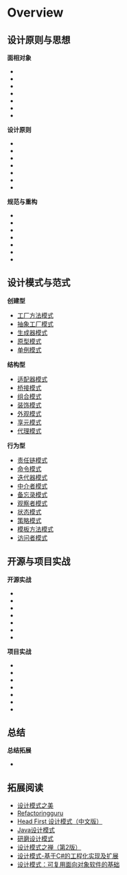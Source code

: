 # Overview

## 设计原则与思想

<div class="cards">
  <div class="card pattern">
    <strong>面相对象</strong>
    <ul class="card-items">
      <li><a href="/part11_design_pattern/  ">  </a></li>
      <li><a href="/part11_design_pattern/  ">  </a></li>
      <li><a href="/part11_design_pattern/  ">  </a></li>
      <li><a href="/part11_design_pattern/  ">  </a></li>
      <li><a href="/part11_design_pattern/  ">  </a></li>
      <li><a href="/part11_design_pattern/  ">  </a></li>
      <li><a href="/part11_design_pattern/  ">  </a></li>
    </ul>
  </div>
  <div class="card pattern">
    <strong>设计原则</strong>
    <ul class="card-items">
      <li><a href="/part11_design_pattern/  ">  </a></li>
      <li><a href="/part11_design_pattern/  ">  </a></li>
      <li><a href="/part11_design_pattern/  ">  </a></li>
      <li><a href="/part11_design_pattern/  ">  </a></li>
      <li><a href="/part11_design_pattern/  ">  </a></li>
      <li><a href="/part11_design_pattern/  ">  </a></li>
      <li><a href="/part11_design_pattern/  ">  </a></li>
    </ul>
  </div>
  <div class="card pattern">
    <strong>规范与重构</strong>
    <ul class="card-items">
      <li><a href="/part11_design_pattern/  ">  </a></li>
      <li><a href="/part11_design_pattern/  ">  </a></li>
      <li><a href="/part11_design_pattern/  ">  </a></li>
      <li><a href="/part11_design_pattern/  ">  </a></li>
      <li><a href="/part11_design_pattern/  ">  </a></li>
      <li><a href="/part11_design_pattern/  ">  </a></li>
      <li><a href="/part11_design_pattern/  ">  </a></li>
    </ul>
  </div>
</div>

## 设计模式与范式
<div class="cards">
  <div class="card pattern">
    <strong>创建型</strong>
    <ul class="card-items">
      <li><a href="/part11_design_pattern/  ">工厂方法模式</a></li>
      <li><a href="/part11_design_pattern/  ">抽象工厂模式</a></li>
      <li><a href="/part11_design_pattern/  ">生成器模式</a></li>
      <li><a href="/part11_design_pattern/  ">原型模式</a></li>
      <li><a href="/part11_design_pattern/  ">单例模式</a></li>
    </ul>
  </div>
  <div class="card pattern">
    <strong>结构型</strong>
    <ul class="card-items">
      <li><a href="/part11_design_pattern/  ">适配器模式</a></li>
      <li><a href="/part11_design_pattern/  ">桥接模式</a></li>
      <li><a href="/part11_design_pattern/  ">组合模式</a></li>
      <li><a href="/part11_design_pattern/  ">装饰模式</a></li>
      <li><a href="/part11_design_pattern/  ">外观模式</a></li>
      <li><a href="/part11_design_pattern/  ">享元模式</a></li>
      <li><a href="/part11_design_pattern/  ">代理模式</a></li>
    </ul>
  </div>
  <div class="card pattern">
    <strong>行为型</strong>
    <ul class="card-items">
      <li><a href="/part11_design_pattern/  ">责任链模式</a></li>
      <li><a href="/part11_design_pattern/  ">命令模式</a></li>
      <li><a href="/part11_design_pattern/  ">迭代器模式</a></li>
      <li><a href="/part11_design_pattern/  ">中介者模式</a></li>
      <li><a href="/part11_design_pattern/  ">备忘录模式</a></li>
      <li><a href="/part11_design_pattern/  ">观察者模式</a></li>
      <li><a href="/part11_design_pattern/  ">状态模式</a></li>
      <li><a href="/part11_design_pattern/  ">策略模式</a></li>
      <li><a href="/part11_design_pattern/  ">模板方法模式</a></li>
      <li><a href="/part11_design_pattern/  ">访问者模式</a></li>
    </ul>
  </div>
</div>

## 开源与项目实战
<div class="cards">
  <div class="card pattern">
    <strong>开源实战</strong>
    <ul class="card-items">
      <li><a href="/part11_design_pattern/  ">  </a></li>
      <li><a href="/part11_design_pattern/  ">  </a></li>
      <li><a href="/part11_design_pattern/  ">  </a></li>
      <li><a href="/part11_design_pattern/  ">  </a></li>
      <li><a href="/part11_design_pattern/  ">  </a></li>
      <li><a href="/part11_design_pattern/  ">  </a></li>
      <li><a href="/part11_design_pattern/  ">  </a></li>
    </ul>
  </div>
  <div class="card pattern">
    <strong>项目实战</strong>
    <ul class="card-items">
      <li><a href="/part11_design_pattern/  ">  </a></li>
      <li><a href="/part11_design_pattern/  ">  </a></li>
      <li><a href="/part11_design_pattern/  ">  </a></li>
      <li><a href="/part11_design_pattern/  ">  </a></li>
      <li><a href="/part11_design_pattern/  ">  </a></li>
      <li><a href="/part11_design_pattern/  ">  </a></li>
      <li><a href="/part11_design_pattern/  ">  </a></li>
    </ul>
  </div>
</div>

## 总结
<div class="cards">
  <div class="card pattern">
    <strong>总结拓展</strong>
    <ul class="card-items">
      <li><a href="/part11_design_pattern/  ">  </a></li>
    </ul>
  </div>
</div>

## 拓展阅读

- [设计模式之美](https://time.geekbang.org/column/intro/100039001)
- [Refactoringguru](https://refactoringguru.cn/design-patterns/catalog)
- [Head First 设计模式（中文版）](https://book.douban.com/subject/2243615/)
- [Java设计模式](https://book.douban.com/subject/30173863/)
- [研磨设计模式](https://book.douban.com/subject/5343318/)
- [设计模式之禅（第2版）](https://book.douban.com/subject/25843319/)
- [设计模式-基于C#的工程化实现及扩展](https://book.douban.com/subject/3288728/)
- [设计模式：可复用面向对象软件的基础](https://book.douban.com/subject/34262305/)
